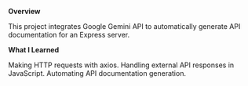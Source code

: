 **Overview**

This project integrates Google Gemini API to automatically generate API documentation for an Express server.

**What I Learned**

Making HTTP requests with axios.
Handling external API responses in JavaScript.
Automating API documentation generation.
